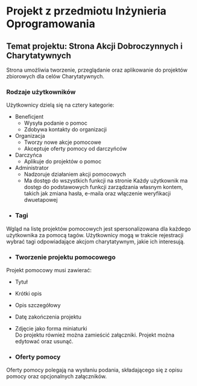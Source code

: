 # Projekt z przedmiotu Inżynieria Oprogramowania
## Temat projektu: Strona Akcji Dobroczynnych i Charytatywnych
Strona umożliwia tworzenie, przeglądanie oraz aplikowanie do projektów zbiorowych dla celów Charytatywnych. 



### Rodzaje użytkowników
Użytkownicy dzielą się na cztery kategorie:
- Beneficjent
    - Wysyła podanie o pomoc
    - Zdobywa kontakty do organizacji
- Organizacja
    - Tworzy nowe akcje pomocowe
    - Akceptuje oferty pomocy od darczyńców
- Darczyńca
    - Aplikuje do projektów o pomoc
- Administrator
    - Nadzoruje działaniem akcji pomocowych
    - Ma dostęp do wszystkich funkcji na stronie
  Każdy użytkownik ma dostęp do podstawowych funkcji zarządzania własnym kontem, takich jak zmiana hasła, e-maila oraz włączenie weryfikacji dwuetapowej
- ### Tagi
Wgląd na listę projektów pomocowych jest spersonalizowana dla każdego użytkownika za pomocą tagów.
Użytkownicy mogą w trakcie rejestracji wybrać tagi odpowiadające akcjom charytatywnym, jakie ich interesują. 

- ### Tworzenie projektu pomocowego
Projekt pomocowy musi zawierać:
- Tytuł
- Krótki opis
- Opis szczegółowy
- Datę zakończenia projektu
- Zdjęcie jako forma miniaturki <br>
Do projektu również można zamieścić załączniki. 
Projekt można edytować oraz usunąć.

- ### Oferty pomocy
Oferty pomocy polegają na wysłaniu podania, składającego się z opisu pomocy oraz opcjonalnych załączników. 
